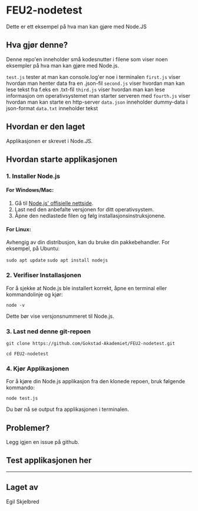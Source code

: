 # FEU2-nodetest

Dette er ett eksempel på hva man kan gjøre med Node.JS

## Hva gjør denne?

Denne repo'en inneholder små kodesnutter i filene som viser noen eksempler på hva man kan gjøre med Node.js.

`test.js` tester at man kan console.log'er noe i terminalen
`first.js` viser hvordan man henter data fra en .json-fil
`second.js` viser hvordan man kan lese tekst fra f.eks en .txt-fil
`third.js` viser hvordan man kan lese informasjon om operativsystemet man starter serveren med
`fourth.js` viser hvordan man kan starte en http-server
`data.json` inneholder dummy-data i json-format
`data.txt` inneholder tekst

## Hvordan er den laget

Applikasjonen er skrevet i Node.JS.

## Hvordan starte applikasjonen

### 1. Installer Node.js

#### For Windows/Mac:

1.  Gå til [Node.js' offisielle nettside](https://nodejs.org/).
2.  Last ned den anbefalte versjonen for ditt operativsystem.
3.  Åpne den nedlastede filen og følg installasjonsinstruksjonene.

#### For Linux:

Avhengig av din distribusjon, kan du bruke din pakkebehandler. For eksempel, på Ubuntu:

`sudo apt update`
`sudo apt install nodejs`

### 2. Verifiser Installasjonen

For å sjekke at Node.js ble installert korrekt, åpne en terminal eller kommandolinje og kjør:

`node -v`

Dette bør vise versjonsnummeret til Node.js.

### 3. Last ned denne git-repoen

`git clone https://github.com/Gokstad-Akademiet/FEU2-nodetest.git`

`cd FEU2-nodetest`

### 4. Kjør Applikasjonen

For å kjøre din Node.js applikasjon fra den klonede repoen, bruk følgende kommando:

`node test.js`

Du bør nå se output fra applikasjonen i terminalen.

## Problemer?

Legg igjen en issue på github.

## Test applikasjonen her

---

## Laget av

Egil Skjelbred

